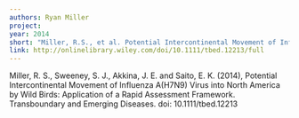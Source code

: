```yaml
---
authors: Ryan Miller
project: 
year: 2014
short: "Miller, R.S., et al. Potential Intercontinental Movement of Influenza A(H7N9) Virus into North America by Wild Birds: Application of a Rapid Assessment Framework. Transboundary and Emerging Diseases. doi: 10.1111/tbed.12213"
link: http://onlinelibrary.wiley.com/doi/10.1111/tbed.12213/full
---
```


Miller, R. S., Sweeney, S. J., Akkina, J. E. and Saito, E. K. (2014), Potential Intercontinental Movement of Influenza A(H7N9) Virus into North America by Wild Birds: Application of a Rapid Assessment Framework. Transboundary and Emerging Diseases. doi: 10.1111/tbed.12213
